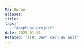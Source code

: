```yaml
---
Mã: Dự án
aliases: 
title: 
tags:
  - "#anphuoc-project"
date: 2025-01-01
Related: "[[0. Danh sách dự án]]"
---
```

